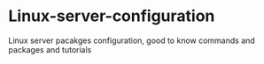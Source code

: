 # Linux-server-configuration
Linux server pacakges configuration, good to know commands and packages and tutorials
